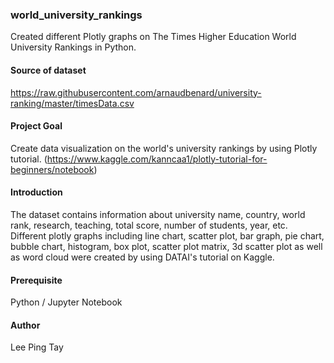 ### world_university_rankings
Created different Plotly graphs on The Times Higher Education World University Rankings in Python.

#### Source of dataset
https://raw.githubusercontent.com/arnaudbenard/university-ranking/master/timesData.csv

#### Project Goal
Create data visualization on the world's university rankings by using Plotly tutorial. 
(https://www.kaggle.com/kanncaa1/plotly-tutorial-for-beginners/notebook)

#### Introduction
The dataset contains information about university name, country, world rank, research, teaching, total score, number of students, year, etc. Different plotly graphs including line chart, scatter plot, bar graph, pie chart, bubble chart, histogram, box plot, scatter plot matrix, 3d scatter plot as well as word cloud were created by using DATAI's tutorial on Kaggle.

#### Prerequisite
Python / Jupyter Notebook

#### Author
Lee Ping Tay


